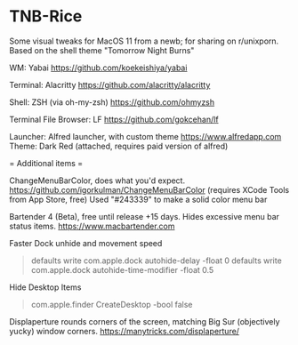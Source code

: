 # TNB-Rice
Some visual tweaks for MacOS 11 from a newb; for sharing on r/unixporn. Based on the shell theme "Tomorrow Night Burns"

WM: Yabai
https://github.com/koekeishiya/yabai

Terminal: Alacritty
https://github.com/alacritty/alacritty

Shell: ZSH (via oh-my-zsh) https://github.com/ohmyzsh

Terminal File Browser: LF
https://github.com/gokcehan/lf

Launcher: Alfred launcher, with custom theme
https://www.alfredapp.com
Theme: Dark Red (attached, requires paid version of alfred)

= Additional items =

ChangeMenuBarColor, does what you'd expect.
https://github.com/igorkulman/ChangeMenuBarColor
(requires XCode Tools from App Store, free) 
Used "#243339" to make a solid color menu bar

Bartender 4 (Beta), free until release +15 days. Hides excessive menu bar status items. 
https://www.macbartender.com

Faster Dock unhide and movement speed
>defaults write com.apple.dock autohide-delay -float 0
>defaults write com.apple.dock autohide-time-modifier -float 0.5

Hide Desktop Items
>com.apple.finder CreateDesktop -bool false

Displaperture rounds corners of the screen, matching Big Sur (objectively yucky) window corners.
https://manytricks.com/displaperture/
